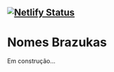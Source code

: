 [![Netlify Status](https://api.netlify.com/api/v1/badges/868ae1db-1756-40c5-8938-6c7bdf4b0af0/deploy-status)](https://app.netlify.com/sites/nomebrazuka/deploys)
-----
# Nomes Brazukas

Em construção...
